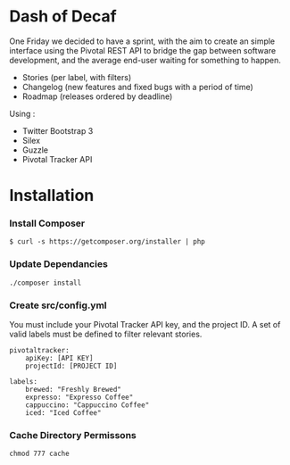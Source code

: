Dash of Decaf
============

One Friday we decided to have a sprint, with the aim to create an simple interface using the Pivotal REST API to bridge the gap between software development, and the average end-user waiting for something to happen.

* Stories (per label, with filters)
* Changelog (new features and fixed bugs with a period of time)
* Roadmap (releases ordered by deadline)

Using :

* Twitter Bootstrap 3
* Silex
* Guzzle
* Pivotal Tracker API

# Installation

### Install Composer

```
$ curl -s https://getcomposer.org/installer | php
```

### Update Dependancies

```
./composer install
```

### Create src/config.yml

You must include your Pivotal Tracker API key, and the project ID. A set of valid labels must be defined to filter relevant stories. 

```
pivotaltracker:
    apiKey: [API KEY]
    projectId: [PROJECT ID]

labels:
    brewed: "Freshly Brewed"
    expresso: "Expresso Coffee"
    cappuccino: "Cappuccino Coffee"
    iced: "Iced Coffee"
```

### Cache Directory Permissons

```
chmod 777 cache
```





